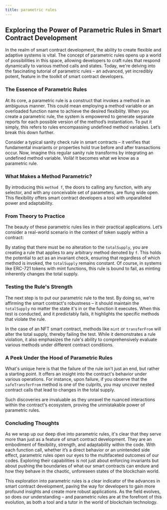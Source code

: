 ```yaml
---
title: parametric rules
---
```


## Exploring the Power of Parametric Rules in Smart Contract Development

In the realm of smart contract development, the ability to create flexible and adaptive systems is vital. The concept of parametric rules opens up a world of possibilities in this space, allowing developers to craft rules that respond dynamically to various method calls and states. Today, we're delving into the fascinating tutorial of parametric rules – an advanced, yet incredibly potent, feature in the toolkit of smart contract developers.

### The Essence of Parametric Rules

At its core, a parametric rule is a construct that invokes a method in an ambiguous manner. This could mean employing a method variable or an overloaded function name to achieve the desired flexibility. When you create a parametric rule, the system is empowered to generate separate reports for each possible version of the method’s instantiation. To put it simply, this refers to rules encompassing undefined method variables. Let’s break this down further.

Consider a typical sanity check rule in smart contracts – it verifies that fundamental invariants or properties hold true before and after transactions occur. Now, imagine this regular sanity rule transforms by integrating an undefined method variable. Voilà! It becomes what we know as a parametric rule.

### What Makes a Method Parametric?

By introducing this `method f`, the doors to calling any function, with any selector, and with any conceivable set of parameters, are flung wide open. This flexibility offers smart contract developers a tool with unparalleled power and adaptability.

### From Theory to Practice

The beauty of these parametric rules lies in their practical applications. Let’s consider a real-world scenario in the context of token supply within a contract:

By stating that there must be no alteration to the `totalSupply`, you are creating a rule that applies to any arbitrary method denoted by `f`. This holds the potential to act as an invariant check, ensuring that regardless of which method is invoked, the `totalSupply` remains constant. Of course, in systems like ERC-721 tokens with mint functions, this rule is bound to fail, as minting inherently changes the total supply.

### Testing the Rule's Strength

The next step is to put our parametric rule to the test. By doing so, we're affirming the smart contract's robustness – it should maintain the `totalSupply` no matter the state it's in or the function it executes. When this test is conducted, and it predictably fails, it highlights the specific methods that violate the rule.

In the case of an NFT smart contract, methods like `mint` or `transferFrom` will alter the total supply, thereby failing the test. While it demonstrates a rule violation, it also emphasizes the rule's ability to comprehensively evaluate various methods under different contract conditions.

### A Peek Under the Hood of Parametric Rules

What's unique here is that the failure of the rule isn't just an end, but rather a starting point. It offers an insight into the contract's behavior under various operations. For instance, upon failure, if you observe that the `safeTransferFrom` method is one of the culprits, you may uncover nested contract calls that lead to changes in the total supply.

Such discoveries are invaluable as they unravel the nuanced interactions within the contract's ecosystem, proving the unmistakable power of parametric rules.

### Concluding Thoughts

As we wrap up our deep dive into parametric rules, it's clear that they serve more than just as a feature of smart contract development. They are an embodiment of flexibility, strength, and adaptability within the code. With each function call, whether it’s a direct behavior or an unintended side effect, parametric rules open our eyes to the multifaceted outcomes of our codes. Exploring their capabilities is not just about enforcing invariants but about pushing the boundaries of what our smart contracts can endure and how they behave in the chaotic, unforeseen states of the blockchain world.

This exploration into parametric rules is a clear indicator of the advances in smart contract development, paving the way for developers to gain more profound insights and create more robust applications. As the field evolves, so does our understanding – and parametric rules are at the forefront of this evolution, as both a tool and a tutor in the world of blockchain technology.
